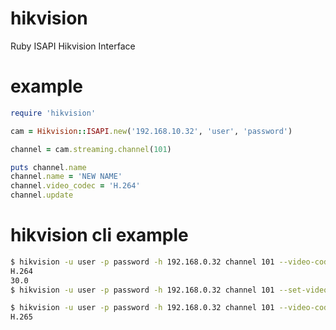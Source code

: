 # hikvision

Ruby ISAPI Hikvision Interface

# example

```ruby
require 'hikvision'

cam = Hikvision::ISAPI.new('192.168.10.32', 'user', 'password')

channel = cam.streaming.channel(101)

puts channel.name
channel.name = 'NEW NAME'
channel.video_codec = 'H.264'
channel.update
```

# hikvision cli example

```sh
$ hikvision -u user -p password -h 192.168.0.32 channel 101 --video-codec --video-framerate
H.264
30.0
$ hikvision -u user -p password -h 192.168.0.32 channel 101 --set-video-codec H.265

$ hikvision -u user -p password -h 192.168.0.32 channel 101 --video-codec
H.265
```
